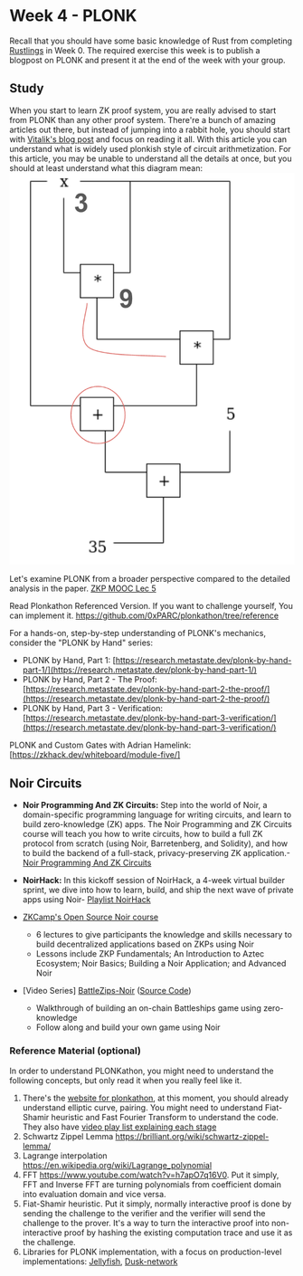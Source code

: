 # Week 4 - PLONK


Recall that you should have some basic knowledge of Rust from completing [Rustlings](https://rustlings.cool/) in Week 0. The required exercise this week is to publish a blogpost on PLONK and present it at the end of the week with your group.


## Study

When you start to learn ZK proof system, you are really advised to start from PLONK than any other proof system. There're a bunch of amazing articles out there, but instead of jumping into a rabbit hole, you should start with [Vitalik's blog post](https://vitalik.eth.limo/general/2019/09/22/plonk.html) and focus on reading it all.
With this article you can understand what is widely used plonkish style of circuit arithmetization. For this article, you may be unable to understand all the details at once, but you should at least understand what this diagram mean:
![Vitalik's circuit](./assets/vitalik-circuit.png)

Let's examine PLONK from a broader perspective compared to the detailed analysis in the paper. [ZKP MOOC Lec 5](https://www.youtube.com/watch?v=A0oZVEXav24)

Read Plonkathon Referenced Version. If you want to challenge yourself, You can implement it.
https://github.com/0xPARC/plonkathon/tree/reference

For a hands-on, step-by-step understanding of PLONK's mechanics, consider the "PLONK by Hand" series:
- PLONK by Hand, Part 1: [https://research.metastate.dev/plonk-by-hand-part-1/](https://research.metastate.dev/plonk-by-hand-part-1/)
- PLONK by Hand, Part 2 - The Proof: [https://research.metastate.dev/plonk-by-hand-part-2-the-proof/](https://research.metastate.dev/plonk-by-hand-part-2-the-proof/)
- PLONK by Hand, Part 3 - Verification: [https://research.metastate.dev/plonk-by-hand-part-3-verification/](https://research.metastate.dev/plonk-by-hand-part-3-verification/)

PLONK and Custom Gates with Adrian Hamelink: [https://zkhack.dev/whiteboard/module-five/]

## Noir Circuits

- **Noir Programming And ZK Circuits:** Step into the world of Noir, a domain-specific programming language for writing circuits, and learn to build zero-knowledge (ZK) apps. The Noir Programming and ZK Circuits course will teach you how to write circuits, how to build a full ZK protocol from scratch (using Noir, Barretenberg, and Solidity), and how to build the backend of a full-stack, privacy-preserving ZK application.-[Noir Programming And ZK Circuits](https://updraft.cyfrin.io/courses/noir-programming-and-zk-circuits)
  
- **NoirHack:** In this kickoff session of NoirHack, a 4-week virtual builder sprint, we dive into how to learn, build, and ship the next wave of private apps using Noir- [Playlist NoirHack](https://www.youtube.com/playlist?list=PLabpoAlaCBY0tlBYmY3Wa8PGEIxIdalWa)

- [ZKCamp's Open Source Noir course](https://github.com/ZKCamp/aztec-noir-course)
  - 6 lectures to give participants the knowledge and skills necessary to build decentralized applications based on ZKPs using Noir
  - Lessons include ZKP Fundamentals; An Introduction to Aztec Ecosystem; Noir Basics; Building a Noir Application; and Advanced Noir
- [Video Series] [BattleZips-Noir](https://www.youtube.com/playlist?list=PLWACGbvIsEgnR2aUCr9i-PpmTVhF5Zuik) ([Source Code](https://github.com/BattleZips/BattleZips-Noir))
  - Walkthrough of building an on-chain Battleships game using zero-knowledge
  - Follow along and build your own game using Noir

### Reference Material (optional)

In order to understand PLONKathon, you might need to understand the following concepts, but only read it when you really feel like it.

1. There's the [website for plonkathon](https://plonkathon.com/), at this moment, you should already understand elliptic curve, pairing. You might need to understand Fiat-Shamir heuristic and Fast Fourier Transform to understand the code. They also have [video play list explaining each stage](https://www.youtube.com/playlist?list=PLNK7oFq6eaEzHNYHpQ_zbgPEBDhLmyfFb)
2. Schwartz Zippel Lemma https://brilliant.org/wiki/schwartz-zippel-lemma/
3. Lagrange interpolation https://en.wikipedia.org/wiki/Lagrange_polynomial
4. FFT https://www.youtube.com/watch?v=h7apO7q16V0. Put it simply, FFT and Inverse FFT are turning polynomials from coefficient domain into evaluation domain and vice versa.
5. Fiat-Shamir heuristic. Put it simply, normally interactive proof is done by sending the challenge to the verifier and the verifier will send the challenge to the prover. It's a way to turn the interactive proof into non-interactive proof by hashing the existing computation trace and use it as the challenge. 
6. Libraries for PLONK implementation, with a focus on production-level implementations: [Jellyfish](https://github.com/EspressoSystems/jellyfish), [Dusk-network](https://github.com/dusk-network/plonk)
